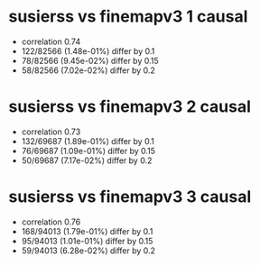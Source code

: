# susierss vs finemapv3  1 causal

- correlation 0.74
- 122/82566 (1.48e-01%) differ by 0.1
- 78/82566 (9.45e-02%) differ by 0.15
- 58/82566 (7.02e-02%) differ by 0.2


# susierss vs finemapv3  2 causal

- correlation 0.73
- 132/69687 (1.89e-01%) differ by 0.1
- 76/69687 (1.09e-01%) differ by 0.15
- 50/69687 (7.17e-02%) differ by 0.2


# susierss vs finemapv3  3 causal

- correlation 0.76
- 168/94013 (1.79e-01%) differ by 0.1
- 95/94013 (1.01e-01%) differ by 0.15
- 59/94013 (6.28e-02%) differ by 0.2



